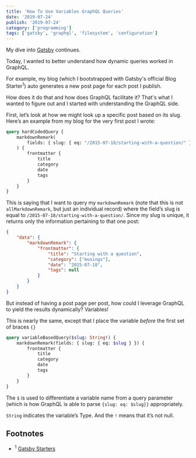 ```yaml
---
title: 'How To Use Variables GraphQL Queries'
date: '2019-07-24'
publish: '2019-07-24'
category: ['programming']
tags: ['gatsby', 'graphql', 'filesystem', 'configuration']
---
```


My dive into [Gatsby](gatsby-source-filesystem) continues.

Today, I wanted to better understand how dynamic queries worked in GraphQL.

For example, my blog (which I bootstrapped with Gatsby's official Blog Starter<sup>1</sup>) auto generates a new post page for each post I publish.

How does it do that and how does GraphQL facilitate it? That's what I wanted to figure out and I started with understanding the GraphQL side.

First, let’s look at how we might look up a specific post based on its slug. Here’s an example from my blog for the very first post I wrote:

```graphql
query hardCodedQuery {
    markdownRemark(
        fields: { slug: { eq: "/2015-07-18/starting-with-a-question/" } }
    ) {
        frontmatter {
            title
            category
            date
            tags
        }
    }
}
```

This is saying that I want to query my `markdownRemark` (note that this is not `allMarkdownRemark`, but just an individual record) where the field’s slug is equal to `/2015-07-18/starting-with-a-question/`. Since my slug is unique, it returns only the information pertaining to that one post:

```json
{
    "data": {
        "markdownRemark": {
            "frontmatter": {
                "title": "Starting with a question",
                "category": ["musings"],
                "date": "2015-07-18",
                "tags": null
            }
        }
    }
}
```

But instead of having a post page per post, how could I leverage GraphQL to yield the results dynamically? Variables!

This is nearly the same, except that I place the variable _before_ the first set of braces `{}`

```graphql
query variableBasedQuery($slug: String!) {
    markdownRemark(fields: { slug: { eq: $slug } }) {
        frontmatter {
            title
            category
            date
            tags
        }
    }
}
```

The `$` is used to differentiate a variable name from a query parameter (which is how GraphQL is able to parse `{slug: eq: $slug}}` appropriately.

`String` indicates the variable’s Type. And the `!` means that it’s not null.

## Footnotes

-   <sup>1</sup> [Gatsby Starters](https://www.gatsbyjs.org/starters/?v=2)

